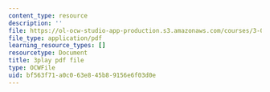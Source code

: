 ```yaml
---
content_type: resource
description: ''
file: https://ol-ocw-studio-app-production.s3.amazonaws.com/courses/3-091sc-introduction-to-solid-state-chemistry-fall-2010/bf563f71a0c063e845b89156e6f03d0e_uCK1z-h7Jbc.pdf
file_type: application/pdf
learning_resource_types: []
resourcetype: Document
title: 3play pdf file
type: OCWFile
uid: bf563f71-a0c0-63e8-45b8-9156e6f03d0e
---
```

